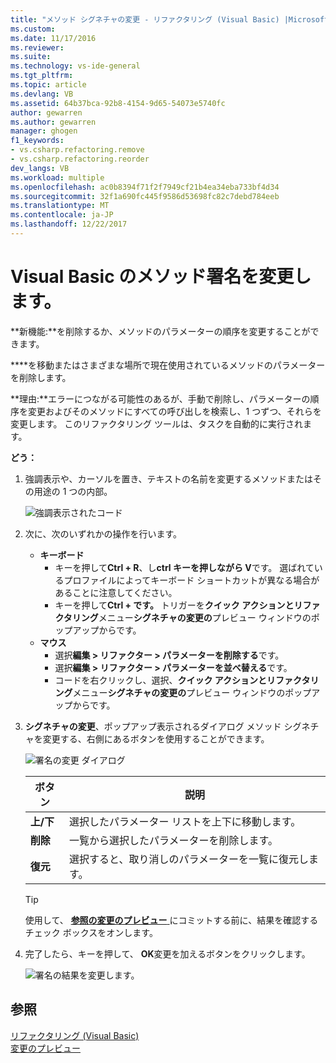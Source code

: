 ```yaml
---
title: "メソッド シグネチャの変更 - リファクタリング (Visual Basic) |Microsoft ドキュメント"
ms.custom: 
ms.date: 11/17/2016
ms.reviewer: 
ms.suite: 
ms.technology: vs-ide-general
ms.tgt_pltfrm: 
ms.topic: article
ms.devlang: VB
ms.assetid: 64b37bca-92b8-4154-9d65-54073e5740fc
author: gewarren
ms.author: gewarren
manager: ghogen
f1_keywords:
- vs.csharp.refactoring.remove
- vs.csharp.refactoring.reorder
dev_langs: VB
ms.workload: multiple
ms.openlocfilehash: ac0b8394f71f2f7949cf21b4ea34eba733bf4d34
ms.sourcegitcommit: 32f1a690fc445f9586d53698fc82c7debd784eeb
ms.translationtype: MT
ms.contentlocale: ja-JP
ms.lasthandoff: 12/22/2017
---
```

# <a name="change-a-method-signature-in-visual-basic"></a>Visual Basic のメソッド署名を変更します。
**新機能:**を削除するか、メソッドのパラメーターの順序を変更することができます。

****を移動またはさまざまな場所で現在使用されているメソッドのパラメーターを削除します。  

**理由:**エラーにつながる可能性のあるが、手動で削除し、パラメーターの順序を変更およびそのメソッドにすべての呼び出しを検索し、1 つずつ、それらを変更します。  このリファクタリング ツールは、タスクを自動的に実行されます。

**どう：**

1. 強調表示や、カーソルを置き、テキストの名前を変更するメソッドまたはその用途の 1 つの内部。

   ![強調表示されたコード](media/changesignature_highlight.png)

1. 次に、次のいずれかの操作を行います。
   * **キーボード**
     * キーを押して**Ctrl + R**、し**ctrl キーを押しながら V**です。  選ばれているプロファイルによってキーボード ショートカットが異なる場合があることに注意してください。
     * キーを押して**Ctrl + です。** トリガーを**クイック アクションとリファクタリング**メニュー**シグネチャの変更の**プレビュー ウィンドウのポップアップからです。
   * **マウス**
     * 選択**編集 > リファクター > パラメーターを削除する**です。
     * 選択**編集 > リファクター > パラメーターを並べ替える**です。
     * コードを右クリックし、選択、**クイック アクションとリファクタリング**メニュー**シグネチャの変更の**プレビュー ウィンドウのポップアップからです。

1. **シグネチャの変更**、ポップアップ表示されるダイアログ メソッド シグネチャを変更する、右側にあるボタンを使用することができます。

   ![署名の変更 ダイアログ](media/changesignature_dialog.png)

   | ボタン | 説明
   | ------ | ---
   | **上/下** | 選択したパラメーター リストを上下に移動します。
   | **削除**  | 一覧から選択したパラメーターを削除します。
   | **復元** | 選択すると、取り消しのパラメーターを一覧に復元します。

   > [!TIP]
   > 使用して、 [**参照の変更のプレビュー** ](../../ide/preview-changes.md)にコミットする前に、結果を確認するチェック ボックスをオンします。

1. 完了したら、キーを押して、 **OK**変更を加えるボタンをクリックします。

   ![署名の結果を変更します。](media/changesignature_result.png)

## <a name="see-also"></a>参照  
[リファクタリング (Visual Basic)](../refactoring-vb.md)  
[変更のプレビュー](../../ide/preview-changes.md)